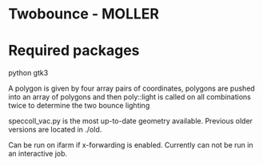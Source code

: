 # Twobounce - MOLLER 

# Required packages
python gtk3

A polygon is given by four array pairs of coordinates, polygons are pushed
into an array of polygons and then poly::light is called on all combinations
twice to determine the two bounce lighting

speccoll_vac.py is the most up-to-date geometry available. Previous older versions are located in ./old.

Can be run on ifarm if x-forwarding is enabled. Currently can not be run in an interactive job.
